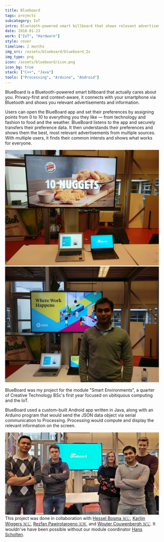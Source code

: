 ```yaml
---
title: Blueboard
tags: projects
subcategory: IoT
intro: Bluetooth-powered smart billboard that shows relevant advertisements and information based on who's passing by it.
date: 2018-01-23
work: ["IoT", "Hardware"]
style: cover
timeline: 2 months
img_src: /assets/blueboard/blueboard_2x
img_type: png
icon: /assets/blueboard/icon.png
icon_bg: true
stack: ["C++", "Java"]
tools: ["Processing", "Arduino", "Android"]
---
```


BlueBoard is a Bluetooth-powered smart billboard that actually cares about you. Privacy-first and context-aware, it connects with your smartphone via Bluetooth and shows you relevant advertisements and information.

<!--more-->

Users can open the BlueBoard app and set their preferences by assigning points from 0 to 10 to everything you they like — from technology and fashion to food and the weather. BlueBoard listens to the app and securely transfers their preference data. It then understands their preferences and shows them the best, most relevant advertisements from multiple sources. With multiple users, it finds their common intersts and shows what works for everyone.

<div class="two-images">
  <img alt="" src="/assets/blueboard/1.jpg">
  <img alt="" src="/assets/blueboard/2.jpg">
</div>

BlueBoard was my project for the module "Smart Environments", a quarter of Creative Technology BSc's first year focused on ubitiquous computing and the IoT.

BlueBoard used a custom-built Android app written in Java, along with an Arduino program that would send the JSON data object via serial communication to Processing. Processing would compute and display the relevant information on the screen.

<div class="image"><img alt="" src="/assets/blueboard/team.png"></div>

<footer>This project was done in collaboration with <a href="https://portfolio.cr.utwente.nl/student/hesselbosma/">Hessel Bosma 🇳🇱</a>, <a href="https://portfolio.cr.utwente.nl/student/kmw/">Karlijn Wiggers 🇳🇱</a>, <a href="https://portfolio.cr.utwente.nl/student/pawirotaroenorzg/">Rezfan Pawirotaroeno 🇸🇷</a>, and <a href="https://portfolio.cr.utwente.nl/student/wcouwenbergh/">Wouter Couwenbergh 🇳🇱</a>. It wouldn've have been possible without our module coordinator <a href="http://wwwhome.ewi.utwente.nl/~scholten/" target="_blank" rel="noopener noreferrer">Hans Scholten</a>.</footer>
